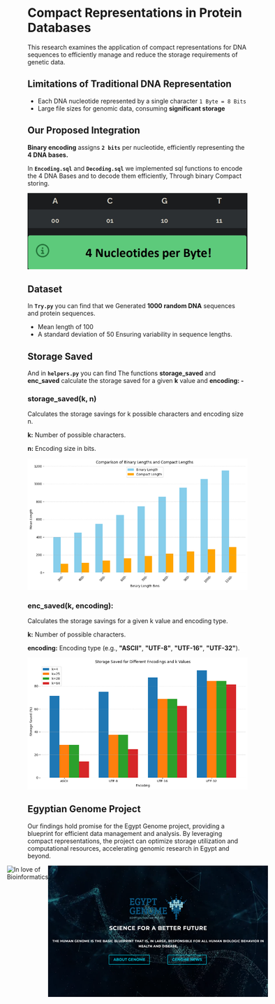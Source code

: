 # Compact Representations in Protein Databases

This research examines the application of compact
representations for DNA sequences to efficiently manage and
reduce the storage requirements of genetic data.

## Limitations of Traditional DNA Representation

- Each DNA nucleotide represented by a single character `1 Byte = 8 Bits`
- Large file sizes for genomic data, consuming **significant storage**

## Our Proposed Integration

**Binary encoding** assigns **`2 bits`** per nucleotide, efficiently
representing the **4 DNA bases.**

In **`Encoding.sql`** and **`Decoding.sql`** we implemented sql functions to encode the 4 DNA Bases and to decode them efficiently,
Through binary Compact storing.

<img src="Results_Graphs/Proposed_Integration.jpeg" alt="Propsed encoding">

## Dataset

In **`Try.py`** you can find that we Generated **1000 random DNA** sequences and protein sequences.

- Mean length of 100
- A standard deviation of 50
  Ensuring variability in sequence lengths​​.

## Storage Saved

And in **`helpers.py`** you can find The functions **storage_saved** and **enc_saved** calculate the storage saved for a given **k** value and **encoding: -**

### storage_saved(k, n)

Calculates the storage savings for k possible characters and encoding size n.

**k:** Number of possible characters.

**n:** Encoding size in bits.



<img src="Results_Graphs/bin_vs_comp.png" alt="Comparison between Binary length and Compact length">

### enc_saved(k, encoding):

Calculates the storage savings for a given k value and encoding type.

**k:** Number of possible characters.

**encoding:** Encoding type (e.g., **"ASCII"**, **"UTF-8"**, **"UTF-16"**, **"UTF-32"**).

<img src="Results_Graphs/diff_encodings.png" alt="Different Encodings">

## Egyptian Genome Project

Our findings hold promise for the Egypt Genome project, providing a blueprint for efficient data management and analysis. By leveraging compact representations, the project can optimize storage utilization and computational resources, accelerating genomic research in Egypt and beyond.

<div style="display: flex; justify-content: center;">
    <img src="https://media.giphy.com/media/WABWdcC624Tqo/giphy.gif"  alt="In love of Bioinformatics" height="300">
    <img src="Results_Graphs/Egypt_Genome.png" alt="Egyptian Genome" height="300">
  
</div>
